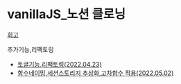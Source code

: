 # vanillaJS\_노션 클로닝

[회고](https://yess.tistory.com/11)


추가기능,리펙토링
- [토글기능,리팩토링(2022.04.23)](https://yess.tistory.com/12)
- [함수네이밍,세션스토리지 추상화,고차함수 적용(2022.05.02)](https://yess.tistory.com/13)

